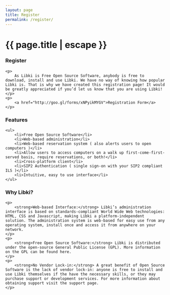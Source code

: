 ```yaml
---
layout: page
title: Register
permalink: /register/
---
```


<h1 class="page-title">{{ page.title | escape }}</h1>

<div class="section">
    <h3>Register</h3>

    <p>
        As Libki is Free Open Source Software, anybody is free to download, install and use Libki. We have no way of knowing how popular Libki is. That is why we have created this registration page! It would be greatly appreciated if you’d let us know that you are using Libki!
    </p>
    <p>
        <a href="http://goo.gl/forms/xNPyikMYGV">Registration Form</a>
    </p>
</div>

<div class="divider"></div>

<div class="section">
    <h3>Features</h3>

    <ul>
        <li>Free Open Source Software</li>
        <li>Web-based administration</li>
        <li>Web-based reservation system ( also alerts users to open computers )</li>
        <li>Allow users to access computers on a walk up first-come-first-served basis, require reservations, or both!</li>
        <li>Cross-platform client</li>
        <li>SIP2 Authentication ( single sign-on with your SIP2 compliant ILS )</li>
        <li>Intuitive, easy to use interface</li>
    </ul>
</div>

<div class="divider"></div>

<div class="section">
    <h3>Why Libki?</h3>

    <p>
        <strong>Web-based Interface:</strong> Libki’s administration interface is based on standards-compliant World Wide Web technologies: HTML, CSS and Javascript, making Libki a platform-independent solution. The administration system is web-based for easy use from any operating system, install once and access it from anywhere on your network.
    </p>
    <p>
        <strong>Free Open Source Software:</strong> Libki is distributed under the open-source General Public License (GPL). More information on the GPL can be found here.
    </p>
    <p>
        <strong>No Vendor Lock-in:</strong> A great benefit of Open Source Software is the lack of vendor lock-in: anyone is free to install and use Libki themselves if the have the necessary skills, or they may purchase support or development services. For more information about obtaining support visit the support page.
    </p>
</div>
